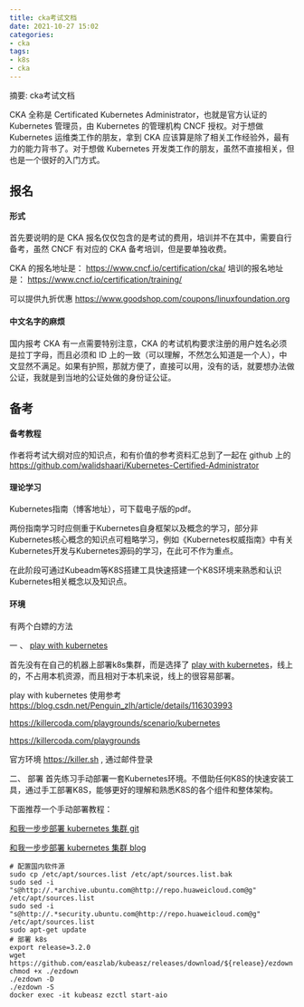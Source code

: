 ```yaml
---
title: cka考试文档
date: 2021-10-27 15:02
categories:
- cka
tags:
- k8s
- cka
---
```

	
	
摘要: cka考试文档
<!-- more -->

CKA 全称是 Certificated Kubernetes Administrator，也就是官方认证的 Kubernetes 管理员，由 Kubernetes 的管理机构 CNCF 授权。对于想做 Kubernetes 运维类工作的朋友，拿到 CKA 应该算是除了相关工作经验外，最有力的能力背书了。对于想做 Kubernetes 开发类工作的朋友，虽然不直接相关，但也是一个很好的入门方式。

## 报名
#### 形式
首先要说明的是 CKA 报名仅仅包含的是考试的费用，培训并不在其中，需要自行备考，虽然 CNCF 有对应的 CKA 备考培训，但是要单独收费。

CKA 的报名地址是： https://www.cncf.io/certification/cka/
培训的报名地址是： https://www.cncf.io/certification/training/

可以提供九折优惠 https://www.goodshop.com/coupons/linuxfoundation.org

#### 中文名字的麻烦
国内报考 CKA 有一点需要特别注意，CKA 的考试机构要求注册的用户姓名必须是拉丁字母，而且必须和 ID 上的一致（可以理解，不然怎么知道是一个人），中文显然不满足。如果有护照，那就方便了，直接可以用，没有的话，就要想办法做公证，我就是到当地的公证处做的身份证公证。

##  备考
#### 备考教程
作者将考试大纲对应的知识点，和有价值的参考资料汇总到了一起在 github 上的  https://github.com/walidshaari/Kubernetes-Certified-Administrator

#### 理论学习

Kubernetes指南（博客地址），可下载电子版的pdf。

两份指南学习时应侧重于Kubernetes自身框架以及概念的学习，部分非Kubernetes核心概念的知识点可粗略学习，例如《Kubernetes权威指南》中有关Kubernetes开发与Kubernetes源码的学习，在此可不作为重点。

在此阶段可通过Kubeadm等K8S搭建工具快速搭建一个K8S环境来熟悉和认识Kubernetes相关概念以及知识点。


#### 环境

有两个白嫖的方法

一 、  [play with kubernetes](https://labs.play-with-k8s.com/)

首先没有在自己的机器上部署k8s集群，而是选择了 [play with kubernetes](https://labs.play-with-k8s.com/)，线上的，不占用本机资源，而且相对于本机来说，线上的很容易部署。

play with kubernetes 使用参考 https://blog.csdn.net/Penguin_zlh/article/details/116303993


https://killercoda.com/playgrounds/scenario/kubernetes

https://killercoda.com/playgrounds

官方环境 https://killer.sh , 通过邮件登录



二、 部署
首先练习手动部署一套Kubernetes环境。不借助任何K8S的快速安装工具，通过手工部署K8S，能够更好的理解和熟悉K8S的各个组件和整体架构。

下面推荐一个手动部署教程：

[和我一步步部署 kubernetes 集群 git](https://github.com/opsnull/follow-me-install-kubernetes-cluster)

[和我一步步部署 kubernetes 集群 blog](https://k8s-install.opsnull.com/)


```
# 配置国内软件源
sudo cp /etc/apt/sources.list /etc/apt/sources.list.bak
sudo sed -i "s@http://.*archive.ubuntu.com@http://repo.huaweicloud.com@g" /etc/apt/sources.list
sudo sed -i "s@http://.*security.ubuntu.com@http://repo.huaweicloud.com@g" /etc/apt/sources.list
sudo apt-get update
# 部署 k8s
export release=3.2.0
wget https://github.com/easzlab/kubeasz/releases/download/${release}/ezdown
chmod +x ./ezdown
./ezdown -D
./ezdown -S
docker exec -it kubeasz ezctl start-aio
```

